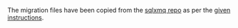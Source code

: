 The migration files have been copied from the [sqlxmq repo](https://github.com/Diggsey/sqlxmq) as per the [given instructions](https://github.com/Diggsey/sqlxmq/blob/6d3ed6fb99e7592e370a7f3ec074ce0bebae62fd/README.md?plain=1#L111).